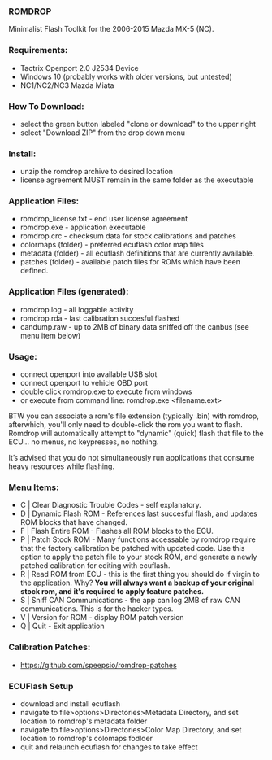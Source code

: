 ### ROMDROP
Minimalist Flash Toolkit for the 2006-2015 Mazda MX-5 (NC).

### Requirements:
* Tactrix Openport 2.0 J2534 Device
* Windows 10 (probably works with older versions, but untested)
* NC1/NC2/NC3 Mazda Miata

### How To Download:
* select the green button labeled "clone or download" to the upper right
* select "Download ZIP" from the drop down menu

### Install:
* unzip the romdrop archive to desired location
* license agreement MUST remain in the same folder as the executable

### Application Files:
* romdrop_license.txt - end user license agreement
* romdrop.exe - application executable
* romdrop.crc - checksum data for stock calibrations and patches 
* colormaps (folder) - preferred ecuflash color map files
* metadata (folder) - all ecuflash definitions that are currently available.
* patches (folder) - available patch files for ROMs which have been defined.

### Application Files (generated):
* romdrop.log - all loggable activity
* romdrop.rda - last calibration succesful flashed 
* candump.raw - up to 2MB of binary data sniffed off the canbus (see menu item below)

### Usage:
* connect openport into available USB slot
* connect openport to vehicle OBD port 
* double click romdrop.exe to execute from windows
* or execute from command line: romdrop.exe <filename.ext>

BTW you can associate a rom's file extension (typically .bin) with romdrop, afterwhich, you'll only need to double-click the rom you want to flash. Romdrop will automatically attempt to "dynamic" (quick) flash that file to the ECU... no menus, no keypresses, no nothing.

It’s advised that you do not simultaneously run applications that consume heavy resources while flashing.

### Menu Items:
* C | Clear Diagnostic Trouble Codes - self explanatory.
* D | Dynamic Flash ROM - References last succesful flash, and updates ROM blocks that have changed.
* F | Flash Entire ROM - Flashes all ROM blocks to the ECU.
* P | Patch Stock ROM - Many functions accessable by romdrop require that the factory calibration be patched with updated code. Use this option to apply the patch file to your stock ROM, and generate a newly patched calibration for editing with ecuflash.
* R | Read ROM from ECU - this is the first thing you should do if virgin to the application. Why? **You will always want a backup of your original stock rom, and it's required to apply feature patches.**
* S | Sniff CAN Communications - the app can log 2MB of raw CAN communications. This is for the hacker types.
* V | Version for ROM - display ROM patch version
* Q | Quit - Exit application

### Calibration Patches:
* https://github.com/speepsio/romdrop-patches

### ECUFlash Setup
* download and install ecuflash
* navigate to file>options>Directories>Metadata Directory, and set location to romdrop's metadata folder
* navigate to file>options>Directories>Color Map Directory, and set location to romdrop's colomaps fodlder 
* quit and relaunch ecuflash for changes to take effect
